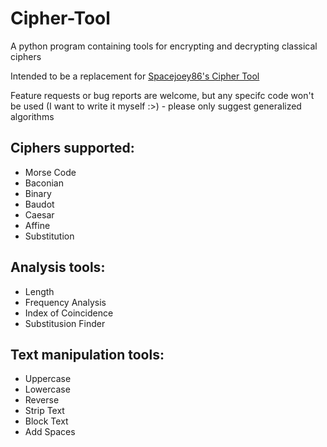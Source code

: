 # Cipher-Tool
A python program containing tools for encrypting and decrypting classical ciphers

Intended to be a replacement for [Spacejoey86's Cipher Tool](https://github.com/spacejoey86/Cipher-tool)

Feature requests or bug reports are welcome, but any specifc code won't be used (I want to write it myself :>) - please only suggest generalized algorithms

## Ciphers supported:
* Morse Code
* Baconian
* Binary
* Baudot
* Caesar
* Affine
* Substitution
## Analysis tools:
* Length
* Frequency Analysis
* Index of Coincidence
* Substitusion Finder
## Text manipulation tools:
* Uppercase
* Lowercase
* Reverse
* Strip Text
* Block Text
* Add Spaces
